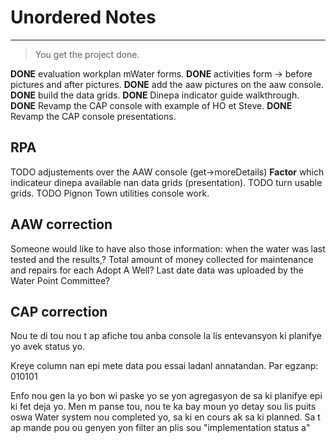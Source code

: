 # Unordered Notes

---

> You get the project done.


**DONE** evaluation workplan mWater forms.
**DONE** activities form -> before pictures and after pictures.
**DONE** add the aaw pictures on the aaw console.
**DONE** build the data grids.
**DONE** Dinepa indicator guide walkthrough.
**DONE** Revamp the CAP console with example of HO et Steve.
**DONE** Revamp the CAP console presentations.

## RPA

TODO adjustements over the AAW console (get->moreDetails)
**Factor** which indicateur dinepa available nan data grids (presentation).
TODO turn usable grids.
TODO Pignon Town utilities console work.


## AAW correction 

Someone would like to have also those information:
when the water was last tested and the results,? Total amount of money collected for maintenance and repairs for each Adopt A Well? Last date data was uploaded by the Water Point Committee?

## CAP correction

Nou te di tou nou t ap afiche tou anba console la lis entevansyon ki planifye yo avek status yo.

Kreye column nan epi mete data pou essai ladanl annatandan. Par egzanp: 010101

Enfo nou gen la yo bon wi paske yo se yon agregasyon de sa ki planifye epi ki fet deja yo. Men m panse tou, nou te ka bay moun yo detay sou lis puits oswa Water system nou completed yo, sa ki en cours ak sa ki planned. Sa t ap mande pou ou genyen yon filter an plis sou "implementation status a"